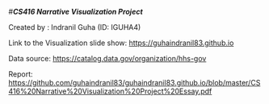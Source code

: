 #***CS416 Narrative Visualization Project***

Created by : Indranil Guha (ID: IGUHA4)

Link to the Visualization slide show:  https://guhaindranil83.github.io

Data source: https://catalog.data.gov/organization/hhs-gov

Report: https://github.com/guhaindranil83/guhaindranil83.github.io/blob/master/CS416%20Narrative%20Visualization%20Project%20Essay.pdf
